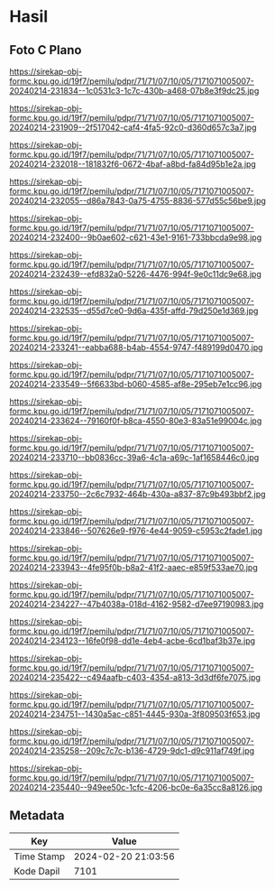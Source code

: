 # Hasil

## Foto C Plano

https://sirekap-obj-formc.kpu.go.id/19f7/pemilu/pdpr/71/71/07/10/05/7171071005007-20240214-231834--1c0531c3-1c7c-430b-a468-07b8e3f9dc25.jpg

https://sirekap-obj-formc.kpu.go.id/19f7/pemilu/pdpr/71/71/07/10/05/7171071005007-20240214-231909--2f517042-caf4-4fa5-92c0-d360d657c3a7.jpg

https://sirekap-obj-formc.kpu.go.id/19f7/pemilu/pdpr/71/71/07/10/05/7171071005007-20240214-232018--181832f6-0672-4baf-a8bd-fa84d95b1e2a.jpg

https://sirekap-obj-formc.kpu.go.id/19f7/pemilu/pdpr/71/71/07/10/05/7171071005007-20240214-232055--d86a7843-0a75-4755-8836-577d55c56be9.jpg

https://sirekap-obj-formc.kpu.go.id/19f7/pemilu/pdpr/71/71/07/10/05/7171071005007-20240214-232400--9b0ae602-c621-43e1-9161-733bbcda9e98.jpg

https://sirekap-obj-formc.kpu.go.id/19f7/pemilu/pdpr/71/71/07/10/05/7171071005007-20240214-232439--efd832a0-5226-4476-994f-9e0c11dc9e68.jpg

https://sirekap-obj-formc.kpu.go.id/19f7/pemilu/pdpr/71/71/07/10/05/7171071005007-20240214-232535--d55d7ce0-9d6a-435f-affd-79d250e1d369.jpg

https://sirekap-obj-formc.kpu.go.id/19f7/pemilu/pdpr/71/71/07/10/05/7171071005007-20240214-233241--eabba688-b4ab-4554-9747-f489199d0470.jpg

https://sirekap-obj-formc.kpu.go.id/19f7/pemilu/pdpr/71/71/07/10/05/7171071005007-20240214-233549--5f6633bd-b060-4585-af8e-295eb7e1cc96.jpg

https://sirekap-obj-formc.kpu.go.id/19f7/pemilu/pdpr/71/71/07/10/05/7171071005007-20240214-233624--79160f0f-b8ca-4550-80e3-83a51e99004c.jpg

https://sirekap-obj-formc.kpu.go.id/19f7/pemilu/pdpr/71/71/07/10/05/7171071005007-20240214-233710--bb0836cc-39a6-4c1a-a69c-1af1658446c0.jpg

https://sirekap-obj-formc.kpu.go.id/19f7/pemilu/pdpr/71/71/07/10/05/7171071005007-20240214-233750--2c6c7932-464b-430a-a837-87c9b493bbf2.jpg

https://sirekap-obj-formc.kpu.go.id/19f7/pemilu/pdpr/71/71/07/10/05/7171071005007-20240214-233846--507626e9-f976-4e44-9059-c5953c2fade1.jpg

https://sirekap-obj-formc.kpu.go.id/19f7/pemilu/pdpr/71/71/07/10/05/7171071005007-20240214-233943--4fe95f0b-b8a2-41f2-aaec-e859f533ae70.jpg

https://sirekap-obj-formc.kpu.go.id/19f7/pemilu/pdpr/71/71/07/10/05/7171071005007-20240214-234227--47b4038a-018d-4162-9582-d7ee97190983.jpg

https://sirekap-obj-formc.kpu.go.id/19f7/pemilu/pdpr/71/71/07/10/05/7171071005007-20240214-234123--16fe0f98-dd1e-4eb4-acbe-6cd1baf3b37e.jpg

https://sirekap-obj-formc.kpu.go.id/19f7/pemilu/pdpr/71/71/07/10/05/7171071005007-20240214-235422--c494aafb-c403-4354-a813-3d3df6fe7075.jpg

https://sirekap-obj-formc.kpu.go.id/19f7/pemilu/pdpr/71/71/07/10/05/7171071005007-20240214-234751--1430a5ac-c851-4445-930a-3f809503f653.jpg

https://sirekap-obj-formc.kpu.go.id/19f7/pemilu/pdpr/71/71/07/10/05/7171071005007-20240214-235258--209c7c7c-b136-4729-9dc1-d9c911af749f.jpg

https://sirekap-obj-formc.kpu.go.id/19f7/pemilu/pdpr/71/71/07/10/05/7171071005007-20240214-235440--949ee50c-1cfc-4206-bc0e-6a35cc8a8126.jpg


## Metadata

| Key        | Value               |
| ---------- | ------------------- |
| Time Stamp | 2024-02-20 21:03:56 |
| Kode Dapil | 7101                |



